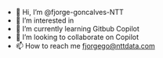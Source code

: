 - 👋 Hi, I’m @fjorge-goncalves-NTT
- 👀 I’m interested in 
- 🌱 I’m currently learning Gitbub Copilot
- 💞️ I’m looking to collaborate on Copilot
- 📫 How to reach me fjorgego@nttdata.com

<!---
fjorge-goncalves-NTT/fjorge-goncalves-NTT is a ✨ special ✨ repository because its `README.md` (this file) appears on your GitHub profile.
You can click the Preview link to take a look at your changes.
--->
